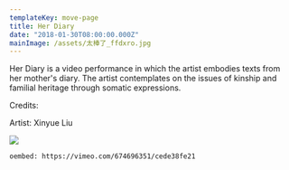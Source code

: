 ```yaml
---
templateKey: move-page
title: Her Diary
date: "2018-01-30T08:00:00.000Z"
mainImage: /assets/太棒了_ffdxro.jpg
---
```

Her Diary is a video performance in which the artist embodies texts from her mother's diary. The artist contemplates on the issues of kinship and familial heritage through somatic expressions.

Credits:

Artist: Xinyue Liu

![](/assets/太棒了_ffdxro.jpg)

<div class="lines-5"></div>

`oembed: https://vimeo.com/674696351/cede38fe21`

<div class="lines-5"></div>